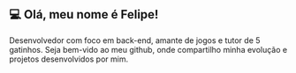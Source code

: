 ## 💻 Olá, meu nome é Felipe!
Desenvolvedor com foco em back-end, amante de jogos e tutor de 5 gatinhos. Seja bem-vido ao meu github, onde compartilho minha evolução e projetos desenvolvidos por mim.

